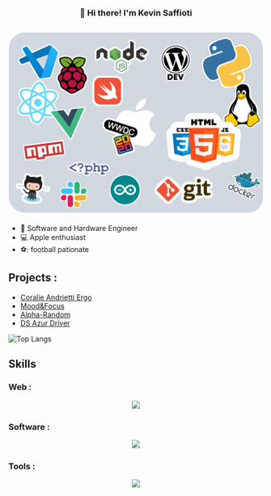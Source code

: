 <h3 align="center">👋 Hi there! I'm Kevin Saffioti</h3>

![Cover](https://github.com/kev0629/kev0629/blob/master/sticker.png)
---

- :briefcase: Software and Hardware Engineer
- :computer: Apple enthusiast
- ⚽: football pationate

## Projects :

- [Coralie Andrietti Ergo](https://github.com/kev0629/coralie-andrietti-ergo)
- [Mood&Focus](https://github.com/kev0629/Mood-Focus)
- [Alpha-Random](https://github.com/kev0629/Alpha_Random)
- [DS Azur Driver](https://github.com/kev0629/ds-azur-driver)

![Top Langs](https://github-readme-stats.vercel.app/api/top-langs/?username=anuraghazra&layout=compact)


## Skills 
### Web :

<p align="center">
  <a href="https://skillicons.dev">
    <img src="https://skillicons.dev/icons?i=html,css,tailwind,js,ts,react,next,nodejs" />
  </a>
</p>

### Software :

<p align="center">
  <a href="https://skillicons.dev">
    <img src="https://skillicons.dev/icons?i=electron,tauri,py,swift,c,cpp" />
  </a>
</p>

### Tools :

<p align="center">
  <a href="https://skillicons.dev">
    <img src="https://skillicons.dev/icons?i=git,github,githubactions,jenkins,linux,figma,gcp,vscode,bash,raspberrypi,docker,arduino" />
  </a>
</p>
